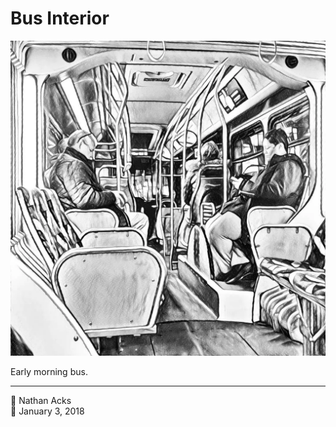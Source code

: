# Bus Interior

![The interior of an urban bus, processed to look like a pencil sketch](assets/8cf1416017f0e2756fa320c84429c3cb.webp)

Early morning bus.

- - - -

<span aria-hidden="true">👤</span> Nathan Acks  
<span aria-hidden="true">📅</span> January 3, 2018
